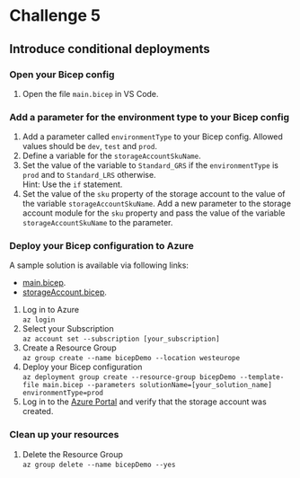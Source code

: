 # Challenge 5

## Introduce conditional deployments

### Open your Bicep config

1. Open the file ```main.bicep``` in VS Code.

### Add a parameter for the environment type to your Bicep config

1. Add a parameter called ```environmentType``` to your Bicep config. Allowed values should be ```dev```, ```test``` and ```prod```.
1. Define a variable for the ```storageAccountSkuName```.
1. Set the value of the variable to ```Standard_GRS``` if the ```environmentType``` is ```prod``` and to ```Standard_LRS``` otherwise.  
   Hint: Use the ```if``` statement.
1. Set the value of the ```sku``` property of the storage account to the value of the variable ```storageAccountSkuName```. Add a new parameter to the storage account module for the ```sku``` property and pass the value of the variable ```storageAccountSkuName``` to the parameter.

### Deploy your Bicep configuration to Azure

A sample solution is available via following links:
- [main.bicep](https://raw.githubusercontent.com/hsirtl/azure-bicep-workshop-exercises/main/deploy/challenge-05/ch05-main-final.bicep).
- [storageAccount.bicep](https://raw.githubusercontent.com/hsirtl/azure-bicep-workshop-exercises/main/deploy/challenge-05/modules/storageAccount.bicep).

1. Log in to Azure  
  ```az login```
1. Select your Subscription  
  ```az account set --subscription [your_subscription]```
1. Create a Resource Group  
  ```az group create --name bicepDemo --location westeurope```
1. Deploy your Bicep configuration  
  ```az deployment group create --resource-group bicepDemo --template-file main.bicep --parameters solutionName=[your_solution_name] environmentType=prod```
1. Log in to the [Azure Portal](https://portal.azure.com) and verify that the storage account was created.

### Clean up your resources

1. Delete the Resource Group  
  ```az group delete --name bicepDemo --yes```